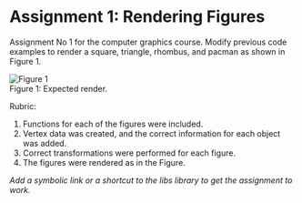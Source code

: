 # Assignment 1: Rendering Figures

Assignment No 1 for the computer graphics course. Modify previous code examples to render a square, triangle, rhombus, and pacman as shown in Figure 1.

![Figure 1](Images/triangle_box_pacman_rhombus.png)
<br/>Figure 1: Expected render.

Rubric:

1. Functions for each of the figures were included.
2. Vertex data was created, and the correct information for each object was added.
3. Correct transformations were performed for each figure.
4. The figures were rendered as in the Figure.

*Add a symbolic link or a shortcut to the libs library to get the assignment to work.*
